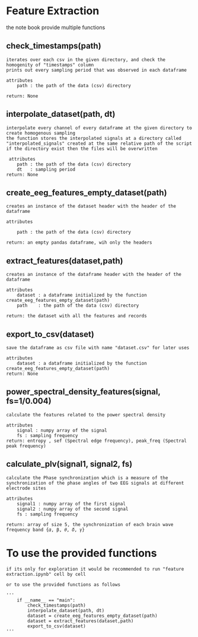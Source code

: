 # Feature Extraction
the note book provide multiple functions

## check_timestamps(path)
    iterates over each csv in the given directory, and check the homogenity of "timestamps" column
    prints out every sampling period that was observed in each dataframe
    
    attributes    
        path : the path of the data (csv) directory

    return: None

## interpolate_dataset(path, dt)
    interpolate every channel of every dataframe at the given directory to create homogenous sampling
    the function stores the interpolated signals at a directory called "interpolated_signals" created at the same relative path of the script if the directory exist then the files will be overwritten

     attributes    
        path : the path of the data (csv) directory
        dt   : sampling period
    return: None

## create_eeg_features_empty_dataset(path)
    creates an instance of the dataset header with the header of the dataframe
    
    attributes

        path : the path of the data (csv) directory
        
    return: an empty pandas dataframe, wih only the headers

## extract_features(dataset,path)
    creates an instance of the dataframe header with the header of the dataframe
    
    attributes
        dataset : a dataframe initialized by the function create_eeg_features_empty_dataset(path)
        path    : the path of the data (csv) directory

    return: the dataset with all the features and records 

## export_to_csv(dataset)
    save the dataframe as csv file with name "dataset.csv" for later uses
    
    attributes
        dataset : a dataframe initialized by the function create_eeg_features_empty_dataset(path)
    return: None

## power_spectral_density_features(signal, fs=1/0.004)
    calculate the features related to the power spectral density

    attributes
        signal : numpy array of the signal
        fs : sampling frequency
    return: entropy , sef (Spectral edge frequency), peak_freq (Spectral peak frequency)

## calculate_plv(signal1, signal2, fs)
    calculate the Phase synchronization which is a measure of the synchronization of the phase angles of two EEG signals at different electrode sites

    attributes
        signal1 : numpy array of the first signal
        signal2 : numpy array of the second signal
        fs : sampling frequency

    return: array of size 5, the synchronization of each brain wave frequency band {𝛼, β, 𝜃, 𝛿, 𝛾}


# To use the provided functions 
    if its only for exploration it would be recommended to run "feature extraction.ipynb" cell by cell 

    or to use the provided functions as follows

    '''
        if __name__ == "main":
            check_timestamps(path)
            interpolate_dataset(path, dt)
            dataset = create_eeg_features_empty_dataset(path)
            dataset = extract_features(dataset,path)
            export_to_csv(dataset)
    '''